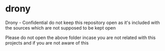 # drony
Drony - Confidential
do not keep this repository open as it's included with the sources which are not supposed to be kept open

Please do not open the above folder incase you are not related with this projects and if you are not aware of this
